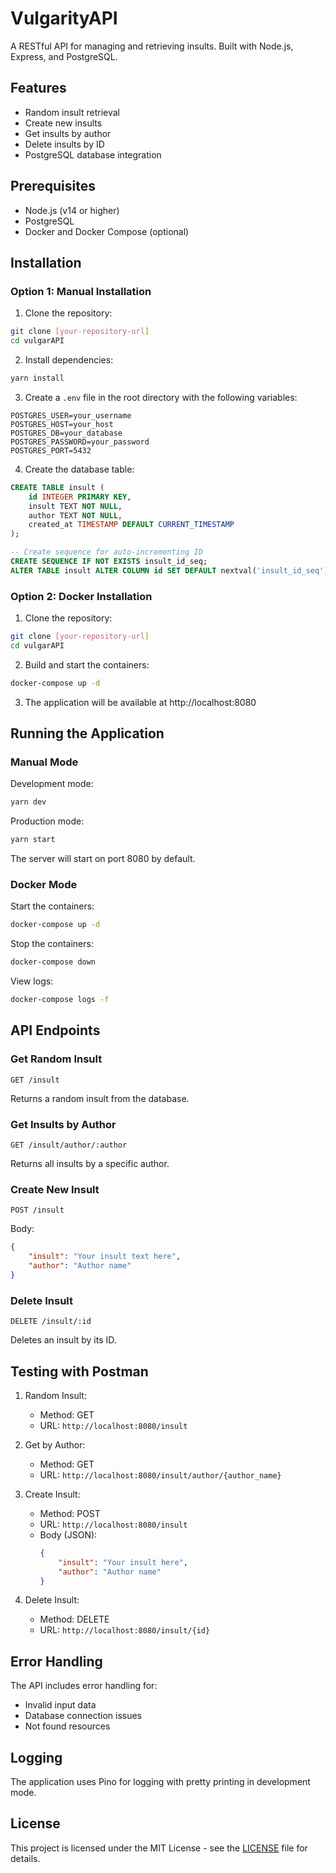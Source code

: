 # VulgarityAPI

A RESTful API for managing and retrieving insults. Built with Node.js, Express, and PostgreSQL.

## Features

- Random insult retrieval
- Create new insults
- Get insults by author
- Delete insults by ID
- PostgreSQL database integration

## Prerequisites

- Node.js (v14 or higher)
- PostgreSQL
- Docker and Docker Compose (optional)

## Installation

### Option 1: Manual Installation

1. Clone the repository:
```bash
git clone [your-repository-url]
cd vulgarAPI
```

2. Install dependencies:
```bash
yarn install
```

3. Create a `.env` file in the root directory with the following variables:
```
POSTGRES_USER=your_username
POSTGRES_HOST=your_host
POSTGRES_DB=your_database
POSTGRES_PASSWORD=your_password
POSTGRES_PORT=5432
```

4. Create the database table:
```sql
CREATE TABLE insult (
    id INTEGER PRIMARY KEY,
    insult TEXT NOT NULL,
    author TEXT NOT NULL,
    created_at TIMESTAMP DEFAULT CURRENT_TIMESTAMP
);

-- Create sequence for auto-incrementing ID
CREATE SEQUENCE IF NOT EXISTS insult_id_seq;
ALTER TABLE insult ALTER COLUMN id SET DEFAULT nextval('insult_id_seq');
```

### Option 2: Docker Installation

1. Clone the repository:
```bash
git clone [your-repository-url]
cd vulgarAPI
```

2. Build and start the containers:
```bash
docker-compose up -d
```

3. The application will be available at http://localhost:8080

## Running the Application

### Manual Mode

Development mode:
```bash
yarn dev
```

Production mode:
```bash
yarn start
```

The server will start on port 8080 by default.

### Docker Mode

Start the containers:
```bash
docker-compose up -d
```

Stop the containers:
```bash
docker-compose down
```

View logs:
```bash
docker-compose logs -f
```

## API Endpoints

### Get Random Insult
```
GET /insult
```
Returns a random insult from the database.

### Get Insults by Author
```
GET /insult/author/:author
```
Returns all insults by a specific author.

### Create New Insult
```
POST /insult
```
Body:
```json
{
    "insult": "Your insult text here",
    "author": "Author name"
}
```

### Delete Insult
```
DELETE /insult/:id
```
Deletes an insult by its ID.

## Testing with Postman

1. Random Insult:
   - Method: GET
   - URL: `http://localhost:8080/insult`

2. Get by Author:
   - Method: GET
   - URL: `http://localhost:8080/insult/author/{author_name}`

3. Create Insult:
   - Method: POST
   - URL: `http://localhost:8080/insult`
   - Body (JSON):
     ```json
     {
         "insult": "Your insult here",
         "author": "Author name"
     }
     ```

4. Delete Insult:
   - Method: DELETE
   - URL: `http://localhost:8080/insult/{id}`

## Error Handling

The API includes error handling for:
- Invalid input data
- Database connection issues
- Not found resources

## Logging

The application uses Pino for logging with pretty printing in development mode.

## License

This project is licensed under the MIT License - see the [LICENSE](LICENSE) file for details.

